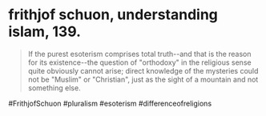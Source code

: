 # frithjof schuon, understanding islam, 139.

> If the purest esoterism comprises total truth--and that is the reason for its existence--the question of "orthodoxy" in the religious sense quite obviously cannot arise; direct knowledge of the mysteries could not be "Muslim" or "Christian", just as the sight of a mountain and not something else.

#FrithjofSchuon
#pluralism
#esoterism
#differenceofreligions
